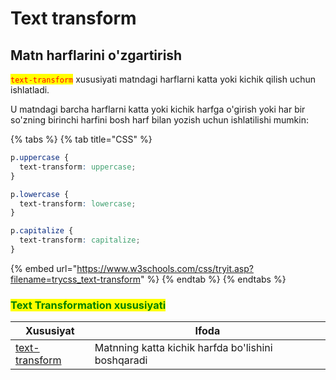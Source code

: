 # Text transform

## Matn harflarini o'zgartirish <a href="#matn-harflarini-ozgartirish" id="matn-harflarini-ozgartirish"></a>

<mark style="color:red;">`text-transform`</mark> xususiyati matndagi harflarni katta yoki kichik qilish uchun ishlatladi.

U matndagi barcha harflarni katta yoki kichik harfga o'girish yoki har bir so'zning birinchi harfini bosh harf bilan yozish uchun ishlatilishi mumkin:

{% tabs %}
{% tab title="CSS" %}
```css
p.uppercase {
  text-transform: uppercase;
}

p.lowercase {
  text-transform: lowercase;
}

p.capitalize {
  text-transform: capitalize;
}
```

{% embed url="https://www.w3schools.com/css/tryit.asp?filename=trycss_text-transform" %}
{% endtab %}
{% endtabs %}

### <mark style="color:green;">Text Transformation xususiyati</mark>

| Xususiyat                                                                       | Ifoda                                              |
| ------------------------------------------------------------------------------- | -------------------------------------------------- |
| [text-transform](https://www.w3schools.com/cssref/pr\_text\_text-transform.asp) | Matnning katta kichik harfda bo'lishini boshqaradi |

